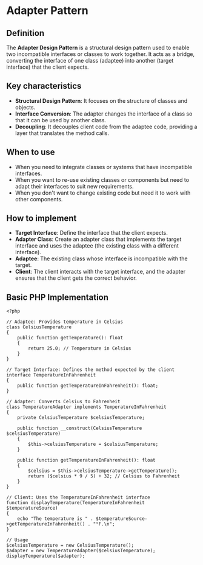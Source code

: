 # **Adapter Pattern**

## **Definition**

The **Adapter Design Pattern** is a structural design pattern used to enable two incompatible interfaces or classes to work together. It acts as a bridge, converting the interface of one class (adaptee) into another (target interface) that the client expects.

## **Key characteristics**

- **Structural Design Pattern**: It focuses on the structure of classes and objects.
- **Interface Conversion**: The adapter changes the interface of a class so that it can be used by another class.
- **Decoupling**: It decouples client code from the adaptee code, providing a layer that translates the method calls.

## **When to use**

- When you need to integrate classes or systems that have incompatible interfaces.
- When you want to re-use existing classes or components but need to adapt their interfaces to suit new requirements.
- When you don't want to change existing code but need it to work with other components.

## **How to implement**

- **Target Interface**: Define the interface that the client expects.
- **Adapter Class**: Create an adapter class that implements the target interface and uses the adaptee (the existing class with a different interface).
- **Adaptee**: The existing class whose interface is incompatible with the target.
- **Client**: The client interacts with the target interface, and the adapter ensures that the client gets the correct behavior.

## **Basic PHP Implementation**

```
<?php

// Adaptee: Provides temperature in Celsius
class CelsiusTemperature
{
    public function getTemperature(): float
    {
        return 25.0; // Temperature in Celsius
    }
}

// Target Interface: Defines the method expected by the client
interface TemperatureInFahrenheit
{
    public function getTemperatureInFahrenheit(): float;
}

// Adapter: Converts Celsius to Fahrenheit
class TemperatureAdapter implements TemperatureInFahrenheit
{
    private CelsiusTemperature $celsiusTemperature;

    public function __construct(CelsiusTemperature $celsiusTemperature)
    {
        $this->celsiusTemperature = $celsiusTemperature;
    }

    public function getTemperatureInFahrenheit(): float
    {
        $celsius = $this->celsiusTemperature->getTemperature();
        return ($celsius * 9 / 5) + 32; // Celsius to Fahrenheit
    }
}

// Client: Uses the TemperatureInFahrenheit interface
function displayTemperature(TemperatureInFahrenheit $temperatureSource)
{
    echo "The temperature is " . $temperatureSource->getTemperatureInFahrenheit() . "°F.\n";
}

// Usage
$celsiusTemperature = new CelsiusTemperature();
$adapter = new TemperatureAdapter($celsiusTemperature);
displayTemperature($adapter);
```